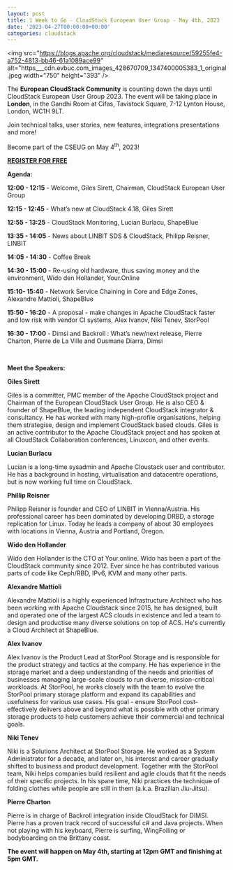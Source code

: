 ```yaml
---
layout: post
title: 1 Week to Go - CloudStack European User Group - May 4th, 2023
date: '2023-04-27T00:00:00+00:00'
categories: cloudstack
---
```

<img src="https://blogs.apache.org/cloudstack/mediaresource/59255fe4-a752-4813-bb46-61a1089ace99" alt="https___cdn.evbuc.com_images_428670709_1347400005383_1_original.jpeg width="750" height="393" /></a>

<p>The <strong>European CloudStack Community</strong> is counting down the days until CloudStack European User Group 2023. The event will be taking place in <strong>London</strong>, in the Gandhi Room at Cifas, Tavistock Square, 7-12 Lynton House, London, WC1H 9LT.</p>
<p>Join technical talks, user stories, new features, integrations presentations and more!</p>
<p>Become part of the CSEUG on May 4<sup>th</sup>, 2023!</p>
<p><a href="https://www.eventbrite.co.uk/e/cloudstack-european-user-group-2023-tickets-513821653397" target="_blank"><strong>REGISTER FOR FREE</strong></a></p>
<p><strong>Agenda:</strong></p>
<p style="text-align: left;" align="center"><strong>12:00 - 12:15</strong> - Welcome, Giles Sirett, Chairman, CloudStack European User Group</p>
<p style="text-align: left;"><strong>12:15 - 12:45</strong> - What&rsquo;s new at CloudStack 4.18, Giles Sirett</p>
<p><strong>12:55 - 13:25</strong> - CloudStack Monitoring, Lucian Burlacu, ShapeBlue</p>
<p><strong>13:35 - 14:05</strong> - News about LINBIT SDS &amp; CloudStack, Philipp Reisner, LINBIT</p>
<p><strong>14:05 - 14:30</strong> - Coffee Break</p>
<p><strong>14:30 - 15:00</strong> - Re-using old hardware, thus saving money and the environment, Wido den Hollander, Your.Online</p>
<p><strong>15:10- 15:40</strong> - Network Service Chaining in Core and Edge Zones, Alexandre Mattioli, ShapeBlue</p>
<p><strong>15:50 - 16:20</strong> - A proposal - make changes in Apache CloudStack faster and low risk with vendor CI systems, Alex Ivanov, Niki Tenev, StorPool</p>
<p><strong>16:30 - 17:00</strong> - Dimsi and Backroll : What&rsquo;s new/next release, Pierre Charton, Pierre de La Ville and Ousmane Diarra, Dimsi</p>
<p>&nbsp;</p>
<p><strong>Meet the Speakers:</strong></p>
<p><strong>Giles Sirett</strong><strong>&nbsp;</strong></p>
<p>Giles is a committer, PMC member of the Apache CloudStack project and Chairman of the European CloudStack User Group. He is also CEO &amp; founder of ShapeBlue, the leading independent CloudStack integrator &amp; consultancy. He has worked with many high-profile organisations, helping them strategise, design and implement CloudStack based clouds. Giles is an active contributor to the Apache CloudStack project and has spoken at all CloudStack Collaboration conferences, Linuxcon, and other events.</p>
<p><strong>Lucian Burlacu</strong></p>
<p>Lucian is a long-time sysadmin and Apache Cloustack user and contributor. He has a background in hosting, virtualisation and datacentre operations, but is now working full time on CloudStack.</p>
<p><strong>Phillip Reisner</strong></p>
<p>Philipp Reisner is founder and CEO of LINBIT in Vienna/Austria. His professional career has been dominated by developing DRBD, a storage replication for Linux. Today he leads a company of about 30 employees with locations in Vienna, Austria and Portland, Oregon.</p>
<p><strong>Wido den Hollander</strong></p>
<p>Wido den Hollander is the CTO at Your.online. Wido has been a part of the CloudStack community since 2012. Ever since he has contributed various parts of code like Ceph/RBD, IPv6, KVM and many other parts.</p>
<p><strong>Alexandre Mattioli</strong></p>
<p>Alexandre Mattioli is a highly experienced Infrastructure Architect who has been working with Apache Cloudstack since 2015, he has designed, built and operated one of the largest ACS clouds in existence and led a team to design and productise many diverse solutions on top of ACS. He's currently a Cloud Architect at ShapeBlue.</p>
<p><strong>Alex Ivanov</strong></p>
<p>Alex Ivanov is the Product Lead at StorPool Storage and is responsible for the product strategy and tactics at the company. He has experience in the storage market and a deep understanding of the needs and priorities of businesses managing large-scale clouds to run diverse, mission-critical workloads. At StorPool, he works closely with the team to evolve the StorPool primary storage platform and expand its capabilities and usefulness for various use cases. His goal - ensure StorPool cost-effectively delivers above and beyond what is possible with other primary storage products to help customers achieve their commercial and technical goals.</p>
<p><strong>Niki Tenev</strong></p>
<p>Niki is a Solutions Architect at StorPool Storage. He worked as a System Administrator for a decade, and later on, his interest and career gradually shifted to business and product development. Together with the StorPool team, Niki helps companies build resilient and agile clouds that fit the needs of their specific projects. In his spare time, Niki practices the technique of folding clothes while people are still in them (a.k.a. Brazilian Jiu-Jitsu).</p>
<p><strong>Pierre Charton</strong></p>
<p>Pierre is in charge of Backroll integration inside CloudStack for DIMSI. Pierre has a proven track record of successful c# and Java projects. When not playing with his keyboard, Pierre is surfing, WingFoiling or bodyboarding on the Brittany coast.</p>
<p><strong>The event will happen on May 4th, starting at 12pm GMT and finishing at 5pm GMT.</strong></p><a href="https://blogs.apache.org/cloudstack/mediaresource/59255fe4-a752-4813-bb46-61a1089ace99">
